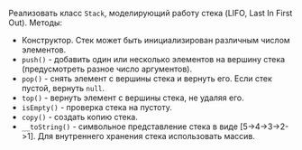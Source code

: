 Реализовать класс `Stack`, моделирующий работу стека (LIFO, Last In First Out). Методы:
* Конструктор. Стек может быть инициализирован различным числом элементов.
* `push()` - добавить один или несколько элементов на вершину стека (предусмотреть разное число аргументов).
* `pop()` - снять элемент с вершины стека и вернуть его. Если стек пустой, вернуть `null`.
* `top()` - вернуть элемент с вершины стека, не удаляя его.
* `isEmpty()` - проверка стека на пустоту.
* `copy()` - создать копию стека.
* `__toString()` - символьное представление стека в виде [5->4->3->2->1].
Для внутреннего хранения стека использовать массив.
